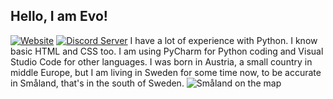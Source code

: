 ## Hello, I am Evo!
[![Website](https://img.shields.io/badge/Evo's%20World-My%20Website-brightgreen)](http://evos.world/)
[![Discord Server](https://img.shields.io/badge/Flux-My%20Discord-blue)](https://discord.gg/SfDdjz83NC)
I have a lot of experience with Python.  I know basic HTML and CSS too.
I am using PyCharm for Python coding and Visual Studio Code for other languages.
I was born in Austria, a small country in middle Europe, but I am living in
Sweden for some time now, to be accurate in Småland, that's in the south of Sweden.
![Småland on the map](https://i.ibb.co/RNrwLjx/Annotation-2021-11-22-131757.png)
